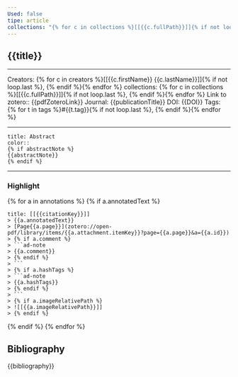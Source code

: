 ```yaml
---
Used: false
tipe: article
collections: "{% for c in collections %}[[{{c.fullPath}}]]{% if not loop.last %}, {% endif %}{% endfor %}"
---
```

## {{title}}
---

Creators: {% for c in creators %}[[{{c.firstName}} {{c.lastName}}]]{% if not loop.last %}, {% endif %}{% endfor %}
collections: {% for c in collections %}[[{{c.fullPath}}]]{% if not loop.last %}, {% endif %}{% endfor %}
Link to zotero:: {{pdfZoteroLink}}
Journal: {{publicationTitle}}
DOI: {{DOI}}
Tags: {% for t in tags %}#{{t.tag}}{% if not loop.last %}, {% endif %}{% endfor %}

---
```ad-note
title: Abstract
color:: 
{% if abstractNote %}
{{abstractNote}}
{% endif %}
```

---
### Highlight

{% for a in annotations %}
{% if a.annotatedText %}
```ad-note
title: [[{{citationKey}}]]
> {{a.annotatedText}}
> [Page{{a.page}}](zotero://open-pdf/library/items/{{a.attachment.itemKey}}?page={{a.page}}&a={{a.id}})
> {% if a.comment %}
> ```ad-note
> {{a.comment}}
> {% endif %}
> ```
> {% if a.hashTags %}
> ```ad-note
> {{a.hashTags}}
> {% endif %}
> ```
> {% if a.imageRelativePath %}
> ![[{{a.imageRelativePath}}]]
> {% endif %}
```
{% endif %}
{% endfor %}

## Bibliography

{{bibliography}}